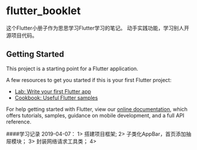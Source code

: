 # flutter_booklet

这个Flutter小册子作为思思学习Flutter学习的笔记。
动手实践功能，学习别人开源项目代码。

## Getting Started

This project is a starting point for a Flutter application.

A few resources to get you started if this is your first Flutter project:

- [Lab: Write your first Flutter app](https://flutter.io/docs/get-started/codelab)
- [Cookbook: Useful Flutter samples](https://flutter.io/docs/cookbook)

For help getting started with Flutter, view our 
[online documentation](https://flutter.io/docs), which offers tutorials, 
samples, guidance on mobile development, and a full API reference.

####学习记录
2019-04-07：
1> 搭建项目框架;
2> 子类化AppBar，首页添加抽屉模块；
3> 封装网络请求工具类；
4> 




